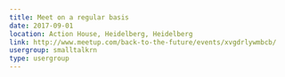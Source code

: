 ```yaml
---
title: Meet on a regular basis
date: 2017-09-01
location: Action House, Heidelberg, Heidelberg
link: http://www.meetup.com/back-to-the-future/events/xvgdrlywmbcb/
usergroup: smalltalkrn
type: usergroup
---
```

